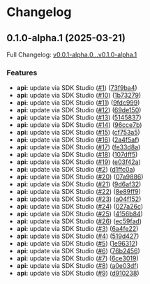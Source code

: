 # Changelog

## 0.1.0-alpha.1 (2025-03-21)

Full Changelog: [v0.0.1-alpha.0...v0.1.0-alpha.1](https://github.com/stainless-sdks/miriam-staging-example/compare/v0.0.1-alpha.0...v0.1.0-alpha.1)

### Features

* **api:** update via SDK Studio ([#1](https://github.com/stainless-sdks/miriam-staging-example/issues/1)) ([73f9ba4](https://github.com/stainless-sdks/miriam-staging-example/commit/73f9ba46dfb657765a27a9450f1e4e1ff3f5f6a2))
* **api:** update via SDK Studio ([#10](https://github.com/stainless-sdks/miriam-staging-example/issues/10)) ([1b73279](https://github.com/stainless-sdks/miriam-staging-example/commit/1b73279502aa954c3034440dbe439784ddaac663))
* **api:** update via SDK Studio ([#11](https://github.com/stainless-sdks/miriam-staging-example/issues/11)) ([9fdc999](https://github.com/stainless-sdks/miriam-staging-example/commit/9fdc999007a2a9ceebdbad3e228ca6a4b3de5eee))
* **api:** update via SDK Studio ([#12](https://github.com/stainless-sdks/miriam-staging-example/issues/12)) ([69de150](https://github.com/stainless-sdks/miriam-staging-example/commit/69de150c3d75dc7ae7c213f4c2613c2c091e07fa))
* **api:** update via SDK Studio ([#13](https://github.com/stainless-sdks/miriam-staging-example/issues/13)) ([5145837](https://github.com/stainless-sdks/miriam-staging-example/commit/514583793e3711ed2f1518cc2498abef975c6ea7))
* **api:** update via SDK Studio ([#14](https://github.com/stainless-sdks/miriam-staging-example/issues/14)) ([96cce7b](https://github.com/stainless-sdks/miriam-staging-example/commit/96cce7bfa2096b4f6f161e1c0bfcb8c370ee3e03))
* **api:** update via SDK Studio ([#15](https://github.com/stainless-sdks/miriam-staging-example/issues/15)) ([cf753a5](https://github.com/stainless-sdks/miriam-staging-example/commit/cf753a5d5dda2f956544e294bb8efb3e0527246f))
* **api:** update via SDK Studio ([#16](https://github.com/stainless-sdks/miriam-staging-example/issues/16)) ([2a4f5af](https://github.com/stainless-sdks/miriam-staging-example/commit/2a4f5af899886ba84a3c67df05706bb4ab583577))
* **api:** update via SDK Studio ([#17](https://github.com/stainless-sdks/miriam-staging-example/issues/17)) ([fe33d8a](https://github.com/stainless-sdks/miriam-staging-example/commit/fe33d8ad775670b45433456c61de948ffd639071))
* **api:** update via SDK Studio ([#18](https://github.com/stainless-sdks/miriam-staging-example/issues/18)) ([107dff5](https://github.com/stainless-sdks/miriam-staging-example/commit/107dff53885e526130ae108623f5b0709ca60291))
* **api:** update via SDK Studio ([#19](https://github.com/stainless-sdks/miriam-staging-example/issues/19)) ([e03f42a](https://github.com/stainless-sdks/miriam-staging-example/commit/e03f42ae0c4dcc6cc00e82ab3fba148ac127ec40))
* **api:** update via SDK Studio ([#2](https://github.com/stainless-sdks/miriam-staging-example/issues/2)) ([d1ffc0a](https://github.com/stainless-sdks/miriam-staging-example/commit/d1ffc0a0ea02a106a1f03a90ae109b22b20540cd))
* **api:** update via SDK Studio ([#20](https://github.com/stainless-sdks/miriam-staging-example/issues/20)) ([07a9886](https://github.com/stainless-sdks/miriam-staging-example/commit/07a98862f591888767c5314bf3dcd91cf505e920))
* **api:** update via SDK Studio ([#21](https://github.com/stainless-sdks/miriam-staging-example/issues/21)) ([9d6af32](https://github.com/stainless-sdks/miriam-staging-example/commit/9d6af32fd3822aa2f3e52f1bc1eb2d7931f2821e))
* **api:** update via SDK Studio ([#22](https://github.com/stainless-sdks/miriam-staging-example/issues/22)) ([8e89ff9](https://github.com/stainless-sdks/miriam-staging-example/commit/8e89ff9407da12c2c9c92f62975ad4a080918784))
* **api:** update via SDK Studio ([#23](https://github.com/stainless-sdks/miriam-staging-example/issues/23)) ([a04f152](https://github.com/stainless-sdks/miriam-staging-example/commit/a04f1524974f27355fa5ff7cbfb2d5ee88f88c85))
* **api:** update via SDK Studio ([#24](https://github.com/stainless-sdks/miriam-staging-example/issues/24)) ([027a26c](https://github.com/stainless-sdks/miriam-staging-example/commit/027a26c8196a7298efe3459d04a42f0bf3a7c23f))
* **api:** update via SDK Studio ([#25](https://github.com/stainless-sdks/miriam-staging-example/issues/25)) ([4156b84](https://github.com/stainless-sdks/miriam-staging-example/commit/4156b8407211420490658514e861d371c48dc8c8))
* **api:** update via SDK Studio ([#26](https://github.com/stainless-sdks/miriam-staging-example/issues/26)) ([ec59fad](https://github.com/stainless-sdks/miriam-staging-example/commit/ec59fad06bf3942330ce77d63f2576a7c8a42844))
* **api:** update via SDK Studio ([#3](https://github.com/stainless-sdks/miriam-staging-example/issues/3)) ([6a4fe22](https://github.com/stainless-sdks/miriam-staging-example/commit/6a4fe22096fb26591254a8b6762da8337c9c93ec))
* **api:** update via SDK Studio ([#4](https://github.com/stainless-sdks/miriam-staging-example/issues/4)) ([519d427](https://github.com/stainless-sdks/miriam-staging-example/commit/519d427919e9e8652b4118b317ece495cacc9d3b))
* **api:** update via SDK Studio ([#5](https://github.com/stainless-sdks/miriam-staging-example/issues/5)) ([1e96312](https://github.com/stainless-sdks/miriam-staging-example/commit/1e96312faf308e01ee9088852745c3bbcbe65330))
* **api:** update via SDK Studio ([#6](https://github.com/stainless-sdks/miriam-staging-example/issues/6)) ([76b2456](https://github.com/stainless-sdks/miriam-staging-example/commit/76b2456671bdc550f9072fc021e0e2d39ae973eb))
* **api:** update via SDK Studio ([#7](https://github.com/stainless-sdks/miriam-staging-example/issues/7)) ([6ce3019](https://github.com/stainless-sdks/miriam-staging-example/commit/6ce3019c129572b226f3db9f6344d54625d6bbff))
* **api:** update via SDK Studio ([#8](https://github.com/stainless-sdks/miriam-staging-example/issues/8)) ([a0e03df](https://github.com/stainless-sdks/miriam-staging-example/commit/a0e03df0513399d1d040eebc3f0fff8d74a39fd6))
* **api:** update via SDK Studio ([#9](https://github.com/stainless-sdks/miriam-staging-example/issues/9)) ([d910238](https://github.com/stainless-sdks/miriam-staging-example/commit/d910238c8bdf803c5eddce960a78226516851305))
